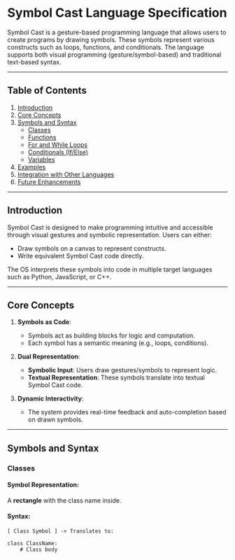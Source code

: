# Symbol Cast Language Specification
<!-- Detailed syntax and semantics of the Symbol Cast language -->
Symbol Cast is a gesture-based programming language that allows users to create programs by drawing symbols. These symbols represent various constructs such as loops, functions, and conditionals. The language supports both visual programming (gesture/symbol-based) and traditional text-based syntax.

---

## Table of Contents

1. [Introduction](#introduction)
2. [Core Concepts](#core-concepts)
3. [Symbols and Syntax](#symbols-and-syntax)
   - [Classes](#classes)
   - [Functions](#functions)
   - [For and While Loops](#for-and-while-loops)
   - [Conditionals (If/Else)](#conditionals-ifelse)
   - [Variables](#variables)
4. [Examples](#examples)
5. [Integration with Other Languages](#integration-with-other-languages)
6. [Future Enhancements](#future-enhancements)

---

## Introduction

Symbol Cast is designed to make programming intuitive and accessible through visual gestures and symbolic representation. Users can either:
- Draw symbols on a canvas to represent constructs.
- Write equivalent Symbol Cast code directly.

The OS interprets these symbols into code in multiple target languages such as Python, JavaScript, or C++.

---

## Core Concepts

1. **Symbols as Code**:
   - Symbols act as building blocks for logic and computation.
   - Each symbol has a semantic meaning (e.g., loops, conditions).

2. **Dual Representation**:
   - **Symbolic Input**: Users draw gestures/symbols to represent logic.
   - **Textual Representation**: These symbols translate into textual Symbol Cast code.

3. **Dynamic Interactivity**:
   - The system provides real-time feedback and auto-completion based on drawn symbols.

---

## Symbols and Syntax

### Classes

#### **Symbol Representation**: 
A **rectangle** with the class name inside.

#### **Syntax**:
```plaintext
[ Class Symbol ] -> Translates to:

class ClassName:
    # Class body
